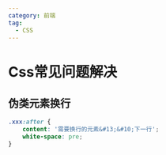 ```yaml
---
category: 前端
tag:
  - CSS
---
```


# Css常见问题解决

## 伪类元素换行

```css
.xxx:after {
    content: '需要换行的元素&#13;&#10;下一行';
    white-space: pre;
}
```
